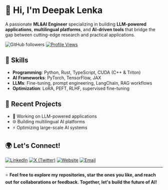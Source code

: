 # 👋 Hi, I'm Deepak Lenka 

A passionate **ML&AI Engineer** specializing in building **LLM-powered applications**, **multilingual platforms**, and **AI-driven tools** that bridge the gap between cutting-edge research and practical applications.

![GitHub followers](https://img.shields.io/github/followers/deepak-lenka?style=social)
[![Profile Views](https://komarev.com/ghpvc/?username=deepak-lenka&color=blue)](https://github.com/deepak-lenka)

## 📜 Skills

- **Programming**: Python, Rust, TypeScript, CUDA (C++ & Triton)
- **AI Frameworks**: PyTorch, TensorFlow, JAX
- **LLMs**: Fine-tuning, prompt engineering, LangChain, RAG workflows
- **Optimization**: LoRA, PEFT, RLHF, supervised fine-tuning

## 🎯 Recent Projects

- 🤖 Working on LLM-powered applications
- 🌐 Building multilingual AI platforms
- ⚡ Optimizing large-scale AI systems

## 🌍 Let's Connect!

[![LinkedIn](https://img.shields.io/badge/-LinkedIn-blue?logo=linkedin)](https://www.linkedin.com/in/deepak-lenka-4006b7249/)
[![X (Twitter)](https://img.shields.io/badge/-X-000000?logo=x&logoColor=white)](https://x.com/iamdeepaklenka)
[![Website](https://img.shields.io/badge/Website-notion-black)](https://deepaklenka.notion.site)
[![Email](https://img.shields.io/badge/Email-iamdeepak034%40gmail.com-red)](mailto:iamdeepak034@gmail.com)

---

<!-- BLOG-POST-LIST:START -->
<!-- Add your blog posts here or remove this section if not applicable -->
<!-- BLOG-POST-LIST:END -->

⭐️ **Feel free to explore my repositories, star the ones you like, and reach out for collaborations or feedback. Together, let's build the future of AI!**
